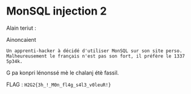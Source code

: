# MonSQL injection 2

Alain teriut :

Ainoncaient

```
Un apprenti-hacker à décidé d'utiliser MonSQL sur son site perso.
Malheureusement le français n'est pas son fort, il préfère le 1337 5p34k.
```

G pa konpri lénonssé mè le chalanj étè fassil.

FLAG : `H2G2{3h_!_M0n_fl4g_s4l3_v0leuR!}`